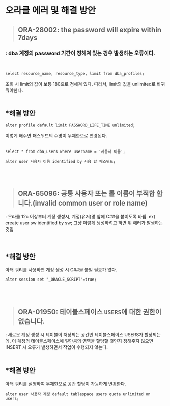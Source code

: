 # 오라클 에러 및 해결 방안
> ## ORA-28002: the password will expire within 7days
### : dba 계정의 password 기간이 정해져 있는 경우 발생하는 오류이다.

<br>

```
select resource_name, resource_type, limit from dba_profiles;
```
조회 시 limit의 값이 보통 180으로 정해져 있다. 
따라서, limit의 값을 unlimited로 바꿔줘야한다.
<br><br>

## *해결 방안

```
alter profile default limit PASSWORD_LIFE_TIME unlimited;
```
이렇게 해주면 패스워드의 수명이 무제한으로 변경된다.
<br><br>
```
select * from dba_users where username = '사용자 이름';

alter user 사용자 이름 identified by 사용 할 패스워드;
```

<br><br>

> ## ORA-65096: 공통 사용자 또는 롤 이름이 부적합 합니다.(invalid common user or role name)
: 오라클 12c 이상부터 계정 생성시, 계정(유저)명 앞에 C##을 붙이도록 바뀜. ex) create user sw identified by sw; 그냥 이렇게 생성하려고 하면 위 에러가 발생하는 것임

<br>

## *해결 방안
아래 쿼리를 사용하면 계정 생성 시 C##을 붙일 필요가 없다.
```
alter session set "_ORACLE_SCRIPT"=true;
```

<br><br>

> ## ORA-01950: 테이블스페이스 `USERS`에 대한 권한이 없습니다.
: 새로운 계정 생성 시 테이블이 저장되는 공간인 테이블스페이스 USERS가 할당되는데, 이 계정의 테이블스페이스에 얼만큼의 영역을 할당할 것인지 정해주지 않으면 INSERT 시 오류가 발생하면서 작업이 수행되지 않는다.
<br><br>
## *해결 방안
아래 쿼리를 실행하여 무제한으로 공간 할당이 가능하게 변경한다.
```
alter user 사용자 계정 default tablespace users quota unlimited on users;
```








